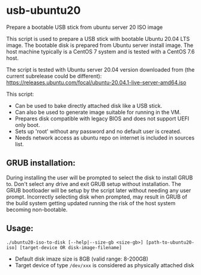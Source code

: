 # usb-ubuntu20
Prepare a bootable USB stick from ubuntu server 20 ISO image

This script is used to prepare a USB stick with bootable
Ubuntu 20.04 LTS image. The bootable disk is prepared from Ubuntu
server install image. The host machine typically is a CentOS 7
system and is tested with a CentOS 7.6 host.

The script is tested with Ubuntu server 20.04 version downloaded
from (the current subrelease could be different):\
https://releases.ubuntu.com/focal/ubuntu-20.04.1-live-server-amd64.iso

This script:
- Can be used to bake directly attached disk like a USB stick.
- Can also be used to generate image suitable for running in the VM.
- Prepares disk compatible with legacy BIOS and does not support UEFI only boot.
- Sets up 'root' without any password and no default user is created.
- Needs network access as ubuntu repo on internet is included in sources list.

## GRUB installation:
During installing the user will be prompted to select the disk to install
GRUB to. Don't select any drive and exit GRUB setup without installation. 
The GRUB bootloader will be setup by the script later without needing any
user prompt. Incorrectly selecting disk when prompted,
may result in GRUB of the build system getting updated
running the risk of the host system becoming non-bootable.

## Usage:
`./ubuntu20-iso-to-disk [--help|--size-gb <size-gb>] [path-to-ubuntu20-iso] [target-device OR disk-image-filename]`

- Default disk imaze size is 8GB (valid range: 8-200GB)
- Target device of type `/dev/xxx` is considered as physically attached disk

